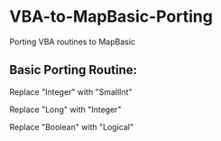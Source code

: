 # VBA-to-MapBasic-Porting
Porting VBA routines to MapBasic


## Basic Porting Routine:

Replace "Integer" with "SmallInt"

Replace "Long" with "Integer"

Replace "Boolean" with "Logical"

